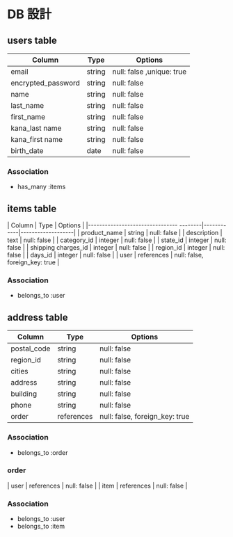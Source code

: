 # DB 設計

## users table

| Column             | Type                | Options                 |
|--------------------|---------------------|-------------------------|
| email              | string              | null: false ,unique: true|
| encrypted_password | string              | null: false             |
| name               | string              | null: false             |
| last_name          | string              | null: false             |
| first_name         | string              | null: false             |
| kana_last name     | string              | null: false             |
| kana_first name    | string              | null: false             |
| birth_date         | date                | null: false             |

### Association

* has_many :items

## items table

| Column                                   | Type       | Options           |
|--------------------------------  --------|------------|-------------------|
| product_name                             | string     | null: false       |
| description                              | text       | null: false       |
| category_id                              | integer    | null: false       |
| state_id                                 | integer    | null: false       |
| shipping charges_id                      | integer    | null: false       |
| region_id                                | integer    | null: false       |
| days_id                                  | integer    | null: false       |
| user                                     | references | null: false, foreign_key: true |

### Association

- belongs_to :user

## address table

| Column      | Type       | Options           |
|-------------|------------|-------------------|
| postal_code                    | string     | null: false       |
| region_id                      | string     | null: false       |
| cities                         | string     | null: false       |
| address                        | string     | null: false       |
| building                       | string     | null: false       |
| phone                          | string     | null: false       |
| order                          | references | null: false, foreign_key: true |

### Association

- belongs_to :order

### order
| user                                 | references     | null: false       |
| item                                | references     | null: false       |

### Association

- belongs_to :user
- belongs_to :item